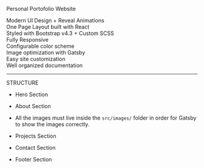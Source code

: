 Personal Portofolio Website

Modern UI Design + Reveal Animations\
One Page Layout built with React\
Styled with Bootstrap v4.3 + Custom SCSS\
Fully Responsive\
Configurable color scheme\
Image optimization with Gatsby\
Easy site customization\
Well organized documentation

---

STRUCTURE

 - Hero Section

 - About Section

 - All the images must live inside the `src/images/` folder in order for Gatsby to show the images correctly.

 - Projects Section

 - Contact Section

 - Footer Section

